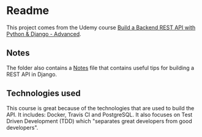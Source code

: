 # Readme
This project comes from the Udemy course [Build a Backend REST API with Python & Django - Advanced](https://www.udemy.com/course/django-python-advanced/).

## Notes
The folder also contains a [Notes](notes.md) file that contains useful tips for building a REST API in Django.

## Technologies used
This course is great because of the technologies that are used to build the API. It includes: Docker, Travis CI and PostgreSQL. It also focuses on Test Driven Development (TDD) which "separates great developers from good developers".

